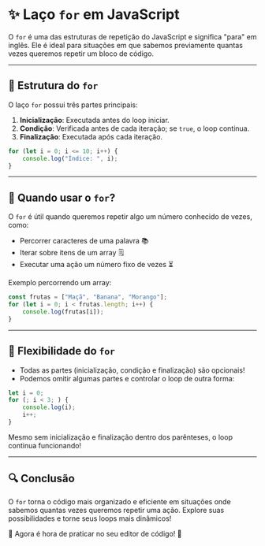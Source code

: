 # ✨ Laço `for` em JavaScript

O `for` é uma das estruturas de repetição do JavaScript e significa "para" em inglês. Ele é ideal para situações em que sabemos previamente quantas vezes queremos repetir um bloco de código.

---

## 🔄 Estrutura do `for`
O laço `for` possui três partes principais:

1. **Inicialização**: Executada antes do loop iniciar.
2. **Condição**: Verificada antes de cada iteração; se `true`, o loop continua.
3. **Finalização**: Executada após cada iteração.

```javascript
for (let i = 0; i <= 10; i++) {
    console.log("Índice: ", i);
}
```

---

## 🌟 Quando usar o `for`?
O `for` é útil quando queremos repetir algo um número conhecido de vezes, como:

- Percorrer caracteres de uma palavra 📚
- Iterar sobre itens de um array 🗒️
- Executar uma ação um número fixo de vezes ⏳

Exemplo percorrendo um array:

```javascript
const frutas = ["Maçã", "Banana", "Morango"];
for (let i = 0; i < frutas.length; i++) {
    console.log(frutas[i]);
}
```

---

## 🚀 Flexibilidade do `for`

- Todas as partes (inicialização, condição e finalização) são opcionais!
- Podemos omitir algumas partes e controlar o loop de outra forma:

```javascript
let i = 0;
for (; i < 3; ) {
    console.log(i);
    i++;
}
```

Mesmo sem inicialização e finalização dentro dos parênteses, o loop continua funcionando!

---

## 🔍 Conclusão
O `for` torna o código mais organizado e eficiente em situações onde sabemos quantas vezes queremos repetir uma ação. Explore suas possibilidades e torne seus loops mais dinâmicos!

🚀 Agora é hora de praticar no seu editor de código! 💪

